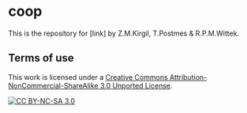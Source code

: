 # coop

This is the repository for [link] by Z.M.Kirgil, T.Postmes & R.P.M.Wittek.

## Terms of use

This work is licensed under a [Creative Commons Attribution-NonCommercial-ShareAlike 3.0 Unported License][cc-by-sa].


[![CC BY-NC-SA 3.0][cc-by-sa-image]][cc-by-sa]

[cc-by-sa]: https://creativecommons.org/licenses/by-nc-sa/3.0/
[cc-by-sa-image]: https://i.creativecommons.org/l/by-nc-sa/3.0/88x31.png
[cc-by-sa-shield]: https://img.shields.io/badge/License-CC%20BY--SA%204.0-lightgrey.svg
